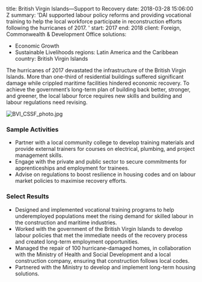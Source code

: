 
title: British Virgin Islands—Support to Recovery
date: 2018-03-28 15:06:00 Z
summary: 'DAI supported labour policy reforms and providing vocational training to
  help the local workforce participate in reconstruction efforts following the hurricanes
  of 2017. '
start: 2017
end: 2018
client: Foreign, Commonwealth & Development Office
solutions:
- Economic Growth
- Sustainable Livelihoods
regions: Latin America and the Caribbean
country: British Virgin Islands


The hurricanes of 2017 devastated the infrastructure of the British Virgin Islands. More than one-third of residential buildings suffered significant damage while crippled maritime facilities hindered economic recovery. To achieve the government’s long-term plan of building back better, stronger, and greener, the local labour force requires new skills and building and labour regulations need revising.

![BVI_CSSF_photo.jpg](/uploads/BVI_CSSF_photo.jpg)

### Sample Activities

* Partner with a local community college to develop training materials and provide external trainers for courses on electrical, plumbing, and project management skills.
* Engage with the private and public sector to secure commitments for apprenticeships and employment for trainees.
* Advise on regulations to boost resilience in housing codes and on labour market policies to maximise recovery efforts.

### Select Results

* Designed and implemented vocational training programs to help underemployed populations meet the rising demand for skilled labour in the construction and maritime industries.
* Worked with the government of the British Virgin Islands to develop labour policies that met the immediate needs of the recovery process and created long-term employment opportunities.
* Managed the repair of 100 hurricane-damaged homes, in collaboration with the Ministry of Health and Social Development and a local construction company, ensuring that construction follows local codes.
* Partnered with the Ministry to develop and implement long-term housing solutions.
